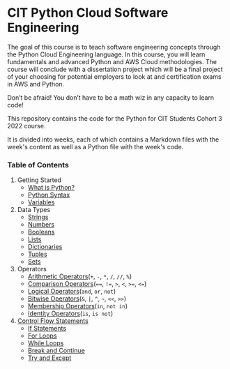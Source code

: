 # CIT Python Cloud Software Engineering

The goal of this course is to teach software engineering concepts through the Python Cloud Engineering language. In this course, you will learn fundamentals and advanced Python and AWS Cloud methodologies. The course will conclude with a dissertation project which will be a final project of your choosing for potential employers to look at and certification exams in AWS and Python.

Don’t be afraid! You don’t have to be a math wiz in any capacity to learn code!

This repository contains the code for the Python for CIT Students Cohort 3 2022 course.

It is divided into weeks, each of which contains a Markdown files with the week's content as well as a Python file with the week's code.


### Table of Contents

1. Getting Started
   * [What is Python?](week1/what\_is\_python.md)
   * [Python Syntax](week1/python\_syntax.md)
   * [Variables](week1/variables.md)
2. Data Types
   * [Strings](week1/strings.md)
   * [Numbers](week1/numbers/numbers.md)
   * [Booleans](week1/booleans/booleans.md)
   * [Lists](week2/lists/lists.md)
   * [Dictionaries](week2/dict/dictionaries.md)
   * [Tuples](week2/tuples/tuples.md)
   * [Sets](week2/sets/sets.md)
3. Operators
   * [Arithmetic Operators](week2/operators/arithmetic\_operators.md)(`+`, `-`, `*`, `/`, `//`, `%`)
   * [Comparison Operators](week2/operators/comparison\_operators.md)(`==`, `!=`, `>`, `<`, `>=`, `<=`)
   * [Logical Operators](week2/operators/logical\_operators.md)(`and`, `or`, `not`)
   * [Bitwise Operators](week2/operators/bitwise\_operators.md)(`&`, `|`, `^`, `~`, `<<`, `>>`)
   * [Membership Operators](week2/operators/membership\_operators.md)(`in`, `not in`)
   * [Identity Operators](week2/operators/identity\_operators.md)(`is`, `is not`)
4. [Control Flow Statements](week2/control\_flow/control\_flow.md)
   * [If Statements](week2/control\_flow/if\_statements.md)
   * [For Loops](week2/control\_flow/for\_loops.md)
   * [While Loops](week2/control\_flow/while\_loops.md)
   * [Break and Continue](week2/control\_flow/break\_and\_continue.md)
   * [Try and Except](week2/control\_flow/try\_and\_except.md)
